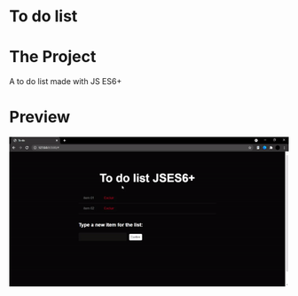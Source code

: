 # To do list 
 <h1>The Project</h1>
 A to do list made with JS ES6+

 <h1>Preview</h1>
 <img src="preview.gif"/>
